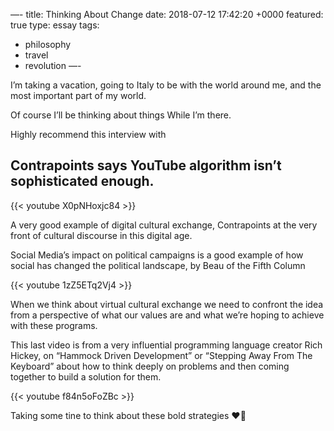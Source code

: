 —-
title: Thinking About Change
date: 2018-07-12 17:42:20 +0000
featured: true
type: essay
tags:
- philosophy
- travel
- revolution
—-

I’m taking a vacation,
going to Italy to be with the world around me,
and the most important part of my world. 

Of course I’ll be thinking about things
While I’m there. 

Highly recommend this interview with 

## Contrapoints says YouTube algorithm isn’t sophisticated enough. 

{{< youtube X0pNHoxjc84 >}}

A very good example of digital cultural exchange, Contrapoints at the very front of cultural discourse in this digital age. 

Social Media’s impact on political campaigns is a good example of how social has changed the political landscape, by Beau of the Fifth Column

{{< youtube 1zZ5ETq2Vj4 >}}

When we think about virtual cultural exchange we need to confront the idea from a perspective of what our values are and what we’re hoping to achieve with these programs. 

This last video is from a very influential programming language creator Rich Hickey, on “Hammock Driven Development” or “Stepping Away From The Keyboard” about how to think deeply on problems and then coming together to build a solution for them. 

{{< youtube f84n5oFoZBc >}}

Taking some tine to think about these bold strategies ♥️🖤
